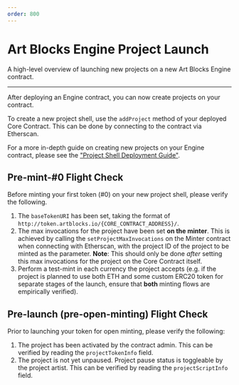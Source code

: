 ```yaml
---
order: 800
---
```

# Art Blocks Engine Project Launch

A high-level overview of launching new projects on a new Art Blocks Engine contract.

---

After deploying an Engine contract, you can now create projects on your contract.

To create a new project shell, use the `addProject` method of your deployed Core Contract. This can be done by connecting to the contract via Etherscan.

For a more in-depth guide on creating new projects on your Engine contract, please see the ["Project Shell Deployment Guide"](adding-new-project-shells.md).

## Pre-mint-#0 Flight Check

Before minting your first token (#0) on your new project shell, please verify the following.

1. The `baseTokenURI` has been set, taking the format of `http://token.artblocks.io/{CORE_CONTRACT_ADDRESS}/`.
2. The max invocations for the project have been set **on the minter**. This is achieved by calling the `setProjectMaxInvocations` on the Minter contract when connecting with Etherscan, with the project ID of the project to be minted as the parameter. **Note**: This should only be done _after_ setting this max invocations for the project on the Core Contract itself.
3. Perform a test-mint in each currency the project accepts (e.g. if the project is planned to use both ETH and some custom ERC20 token for separate stages of the launch, ensure that **both** minting flows are empirically verified).

## Pre-launch (pre-open-minting) Flight Check

Prior to launching your token for open minting, please verify the following:

1. The project has been activated by the contract admin. This can be verified by reading the `projectTokenInfo` field.
2. The project is not yet unpaused. Project pause status is toggleable by the project artist. This can be verified by reading the `projectScriptInfo` field.
